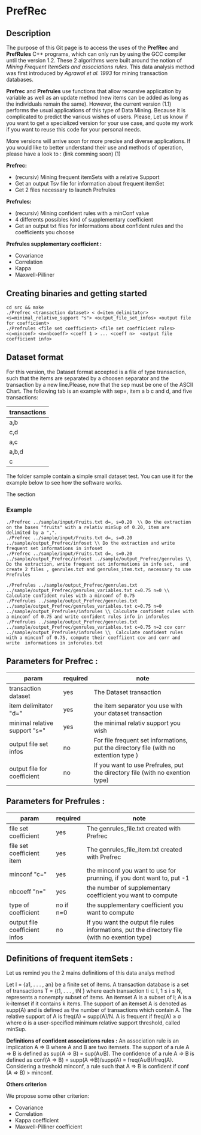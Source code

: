 # PrefRec

## Description 

The purpose of this Git page is to access the uses of the **PrefRec** and **PrefRules** C++ programs, which can only run by using the GCC compiler until the version 1.2.
These 2 algorithms were built around the notion of *Mining Frequent ItemSets and associations rules*. This data analysis method was first introduced by *Agrawal et al. 1993* for mining transaction databases.

**Prefrec** and **Prefrules** use functions that allow recursive application by variable as well as an update method (new items can be added as long as the individuals remain the same). However, the current version (1.1) performs the usual applications of this type of Data Mining. Because it is complicated to predict the various wishes of users.
Please, Let us know if you want to get a specialized version for your use case, and quote my work if you want to reuse this code for your personal needs.

More versions will arrive soon for more precise and diverse applications.
If you would like to better understand their use and methods of operation, please have a look to : (link comming soon) (1)

**Prefrec:**
* (recursiv) Mining frequent itemSets with a relative Support
* Get an output Tsv file for information about frequent itemSet
* Get 2 files necessary to launch Prefrules 

**Prefrules:**
* (recursiv) Mining confident rules with a minConf value
* 4 differents possibles kind of supplementary coefficient
* Get an output txt files for informations about confident rules and the coefficients you choose 

**Prefrules supplementary coefficient :** 
* Covariance
* Correlation
* Kappa
* Maxwell-Pilliner 

## Creating binaries and getting started
```
cd src && make
./Prefrec <transaction dataset> < d=item_delimitator> <s=minimal_relative_support "s"> <output_file_set_infos> <output file for coefficient>
./Prefrules <file set coefficient> <file set coefficient rules> <c=minconf> <n=nbcoeff> <coeff 1 > ... <coeff n>  <output file coefficient info>

```

## Dataset format 

For this version, the Dataset format accepted is a file of type transaction, such that the items are separated by a choosen separator
and the transaction by a new line.Please, now that the sep must be one of the ASCII Chart. 
The following tab is an example with sep=, item a b c and d, and five transactions:



|transactions|
|------------|
|a,b|
|c,d|
|a,c|
|a,b,d|
|c|


The folder sample contain a simple small dataset test. You can use it for the example below to see how the software works.

The section 


### Example
```
./Prefrec ../sample/input/Fruits.txt d=, s=0.20  \\ Do the extraction on the bases "fruits" with a relativ minSup of 0.20, item are delimited by a ",". 
./Prefrec ../sample/input/Fruits.txt d=, s=0.20 ../sample/output_Prefrec/infoset \\ Do the extraction and write frequent set informations in infoset   
./Prefrec ../sample/input/Fruits.txt d=, s=0.20 ../sample/output_Prefrec/infoset ../sample/output_Prefrec/genrules \\ Do the extraction, write frequent set informations in info set,  and create 2 files , genrules.txt and genrules_item.txt, necessary to use Prefrules

./Prefrules ../sample/output_Prefrec/genrules.txt ../sample/output_Prefrec/genrules_variables.txt c=0.75 n=0 \\ Calculate confident rules with a minconf of 0.75
./Prefrules ../sample/output_Prefrec/genrules.txt ../sample/output_Prefrec/genrules_variables.txt c=0.75 n=0 ../sample/output_Prefrules/inforules \\ Calculate confident rules with a minconf of 0.75 and write confident rules info in inforules
./Prefrules ../sample/output_Prefrec/genrules.txt ../sample/output_Prefrec/genrules_variables.txt c=0.75 n=2 cov corr ../sample/output_Prefrules/inforules \\  Calculate confident rules with a minconf of 0.75, compute their coeffiient cov and corr and write  informations in inforules.txt
```


## Parameters for Prefrec :
|param|required|note|
|--------------------|--------|--------|
|    transaction dataset    |    yes    | The Dataset transaction  |  
|    item delimitator "d="   |    yes    | the item separator you use with your dataset transaction | 
|    minimal relative support "s="   |    yes    | the minimal relativ support you wish     | 
|    output file set infos    |    no    |  For file frequent set informations, put the directory file (with no extention type )    | 
|    output file for coefficient    |    no    |  If you want to use Prefrules, put the directory file (with no exention type)| 



## Parameters for Prefrules :
|param|required|note|
|--------------------|--------|--------|
|    file set coefficient   |    yes    | The genrules_file.txt created with Prefrec   |
|    file set coefficient item |    yes    |  The genrules_file_item.txt created with Prefrec  | 
|    minconf  "c="  |    yes    | the minconf you want to use for prunning, if you dont want to, put -1  |
|    nbcoeff "n=" |    yes    | the number of supplementary coefficient you want to compute |   
|    type of coefficient    |    no if n=0    | the supplementary coefficient you want to compute | 
|    output file coefficient infos    |    no    |  If you want the output file rules informations, put the directory file (with no exention type)    |  





## Definitions of frequent itemSets :

Let us remind you the 2 mains definitions of this data analys method

Let I = {a1, . . . , an} be a finite set of items. A transaction database is a set of transactions T =
{t1, . . . , tN } where each transaction ti ⊂ I, 1 ≤ i ≤ N, represents a nonempty
subset of items. An itemset A is a subset of I; A is a k-itemset if it contains
k items. The support of an itemset A is denoted as supp(A) and is defined
as the number of transactions which contain A. The relative support of A is
freq(A) = supp(A)/N. A is frequent if freq(A) ≥ σ where σ is a user-specified minimum relative support threshold, called minSup.


**Definitions of confident associations rules  :**
An association rule is an implication A ⇒ B where A and B are two itemsets. The support of a rule A ⇒ B is defined as sup(A ⇒ B) = sup(A∪B).
The confidence of a rule A ⇒ B is defined as conf(A ⇒ B) = supp(A ⇒B)/supp(A) = freq(A∪B)/freq(A).
Considering a treshold minconf, a rule such that A ⇒ B is confident if conf (A ⇒ B) > minconf.

**Others criterion**

We propose some other criterion:
- Covariance 
- Correlation
- Kappa coefficient 
- Maxwell-Pilliner coefficient




